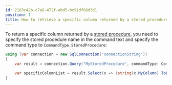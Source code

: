 ```yaml
---
id: 2183c42b-c7a8-472f-abd5-bc91df88d3d1
position: 1
title: How to retrieve a specific column returned by a stored procedure in Dapper?
---
```


To return a specific column returned by a [stored procedure](https://www.learndapper.com/stored-procedures), you need to specify the stored procedure name in the command text and specify the command type to `CommandType.StoredProcedure`:

```csharp
using (var connection = new SqlConnection("connectionString"))
{
    var result = connection.Query("MyStoredProcedure", commandType: CommandType.StoredProcedure).ToList();

    var specificColumnList = result.Select(x => (string)x.MyColumn).ToList();
}
```